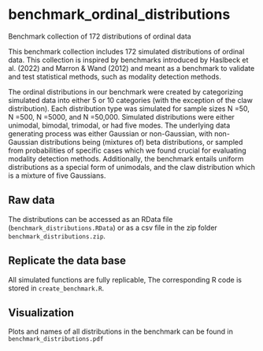 # benchmark_ordinal_distributions
Benchmark collection of 172 distributions of ordinal data 

This benchmark collection includes 172 simulated distributions of ordinal data. 
This collection is inspired by benchmarks introduced by Haslbeck et al. (2022) and Marron & Wand
(2012) and meant as a benchmark to validate and test statistical methods, such as modality detection methods. 

The ordinal distributions in our benchmark were created by categorizing simulated data into either 5 or 10 categories (with the exception of the claw distribution). Each distribution type was simulated for sample sizes N =50, N =500, N =5000, and N =50,000. Simulated distributions were either unimodal, bimodal, trimodal, or had five modes. The underlying data generating process was either Gaussian or non-Gaussian, with non-Gaussian distributions being (mixtures of) beta distributions, or sampled from
probabilities of specific cases which we found crucial for evaluating modality detection
methods. Additionally, the benchmark entails uniform distributions as a special form of unimodals, and the claw distribution which is a mixture of five Gaussians. 

## Raw data
The distributions can be accessed as an RData file (`benchmark_distributions.RData`) or as a csv file in the zip folder `benchmark_distributions.zip`. 

## Replicate the data base
All simulated functions are fully replicable, The corresponding R code is stored in `create_benchmark.R`. 

## Visualization 
Plots and names of all distributions in the benchmark can be found in `benchmark_distributions.pdf`
